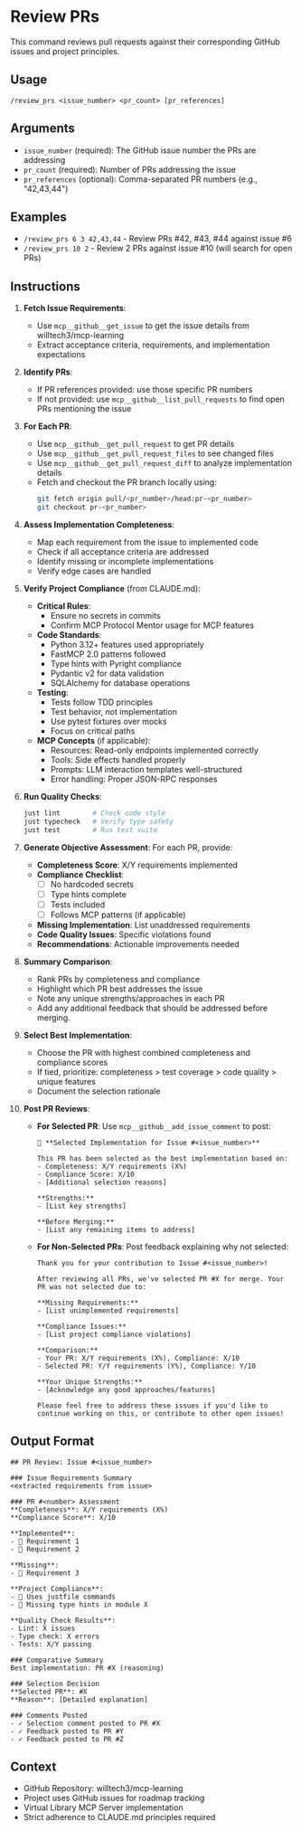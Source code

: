 # Review PRs

This command reviews pull requests against their corresponding GitHub issues and project principles.

## Usage
`/review_prs <issue_number> <pr_count> [pr_references]`

## Arguments
- `issue_number` (required): The GitHub issue number the PRs are addressing
- `pr_count` (required): Number of PRs addressing the issue
- `pr_references` (optional): Comma-separated PR numbers (e.g., "42,43,44")

## Examples
- `/review_prs 6 3 42,43,44` - Review PRs #42, #43, #44 against issue #6
- `/review_prs 10 2` - Review 2 PRs against issue #10 (will search for open PRs)

## Instructions

1. **Fetch Issue Requirements**:
   - Use `mcp__github__get_issue` to get the issue details from willtech3/mcp-learning
   - Extract acceptance criteria, requirements, and implementation expectations

2. **Identify PRs**:
   - If PR references provided: use those specific PR numbers
   - If not provided: use `mcp__github__list_pull_requests` to find open PRs mentioning the issue

3. **For Each PR**:
   - Use `mcp__github__get_pull_request` to get PR details
   - Use `mcp__github__get_pull_request_files` to see changed files
   - Use `mcp__github__get_pull_request_diff` to analyze implementation details
   - Fetch and checkout the PR branch locally using:
     ```bash
     git fetch origin pull/<pr_number>/head:pr-<pr_number>
     git checkout pr-<pr_number>
     ```

4. **Assess Implementation Completeness**:
   - Map each requirement from the issue to implemented code
   - Check if all acceptance criteria are addressed
   - Identify missing or incomplete implementations
   - Verify edge cases are handled

5. **Verify Project Compliance** (from CLAUDE.md):
   - **Critical Rules**:
     - Ensure no secrets in commits
     - Confirm MCP Protocol Mentor usage for MCP features
   - **Code Standards**:
     - Python 3.12+ features used appropriately
     - FastMCP 2.0 patterns followed
     - Type hints with Pyright compliance
     - Pydantic v2 for data validation
     - SQLAlchemy for database operations
   - **Testing**:
     - Tests follow TDD principles
     - Test behavior, not implementation
     - Use pytest fixtures over mocks
     - Focus on critical paths
   - **MCP Concepts** (if applicable):
     - Resources: Read-only endpoints implemented correctly
     - Tools: Side effects handled properly
     - Prompts: LLM interaction templates well-structured
     - Error handling: Proper JSON-RPC responses

6. **Run Quality Checks**:
   ```bash
   just lint        # Check code style
   just typecheck   # Verify type safety
   just test        # Run test suite
   ```

7. **Generate Objective Assessment**:
   For each PR, provide:
   - **Completeness Score**: X/Y requirements implemented
   - **Compliance Checklist**:
     - [ ] No hardcoded secrets
     - [ ] Type hints complete
     - [ ] Tests included
     - [ ] Follows MCP patterns (if applicable)
   - **Missing Implementation**: List unaddressed requirements
   - **Code Quality Issues**: Specific violations found
   - **Recommendations**: Actionable improvements needed

8. **Summary Comparison**:
   - Rank PRs by completeness and compliance
   - Highlight which PR best addresses the issue
   - Note any unique strengths/approaches in each PR
   - Add any additional feedback that should be addressed before merging.

9. **Select Best Implementation**:
   - Choose the PR with highest combined completeness and compliance scores
   - If tied, prioritize: completeness > test coverage > code quality > unique features
   - Document the selection rationale

10. **Post PR Reviews**:
    - **For Selected PR**: Use `mcp__github__add_issue_comment` to post:
      ```
      🎉 **Selected Implementation for Issue #<issue_number>**
      
      This PR has been selected as the best implementation based on:
      - Completeness: X/Y requirements (X%)
      - Compliance Score: X/10
      - [Additional selection reasons]
      
      **Strengths:**
      - [List key strengths]
      
      **Before Merging:**
      - [List any remaining items to address]
      ```
    
    - **For Non-Selected PRs**: Post feedback explaining why not selected:
      ```
      Thank you for your contribution to Issue #<issue_number>!
      
      After reviewing all PRs, we've selected PR #X for merge. Your PR was not selected due to:
      
      **Missing Requirements:**
      - [List unimplemented requirements]
      
      **Compliance Issues:**
      - [List project compliance violations]
      
      **Comparison:**
      - Your PR: X/Y requirements (X%), Compliance: X/10
      - Selected PR: Y/Y requirements (Y%), Compliance: Y/10
      
      **Your Unique Strengths:**
      - [Acknowledge any good approaches/features]
      
      Please feel free to address these issues if you'd like to continue working on this, or contribute to other open issues!
      ```

## Output Format
```
## PR Review: Issue #<issue_number>

### Issue Requirements Summary
<extracted requirements from issue>

### PR #<number> Assessment
**Completeness**: X/Y requirements (X%)
**Compliance Score**: X/10

**Implemented**:
-  Requirement 1
-  Requirement 2

**Missing**:
-  Requirement 3

**Project Compliance**:
-  Uses justfile commands
-  Missing type hints in module X

**Quality Check Results**:
- Lint: X issues
- Type check: X errors
- Tests: X/Y passing

### Comparative Summary
Best implementation: PR #X (reasoning)

### Selection Decision
**Selected PR**: #X
**Reason**: [Detailed explanation]

### Comments Posted
- ✓ Selection comment posted to PR #X
- ✓ Feedback posted to PR #Y
- ✓ Feedback posted to PR #Z
```

## Context
- GitHub Repository: willtech3/mcp-learning
- Project uses GitHub issues for roadmap tracking
- Virtual Library MCP Server implementation
- Strict adherence to CLAUDE.md principles required